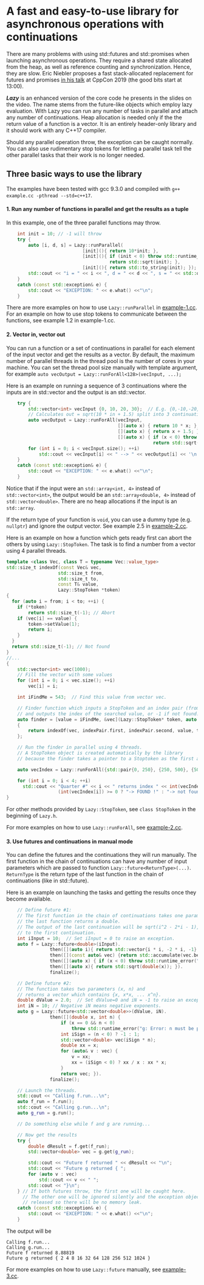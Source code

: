 
# A fast and easy-to-use library for asynchronous operations with continuations

There are many problems with using std::futures and std::promises when launching asynchronous operations.
They require a shared state allocated from the heap, as well as reference counting and synchronization. Hence, they are slow.
Eric Niebler proposes a fast stack-allocated replacement for futures and promises
[in his talk](https://www.youtube.com/watch?v=tF-Nz4aRWAM) at CppCon 2019 (the good bits start at 13:00).

_**Lazy**_ is an enhanced version of the core code he presents in the slides on the video.
The name stems from the future-like objects which employ lazy evaluation.
With Lazy you can run any number of tasks in parallel and attach any number of continuations.
Heap allocation is needed only if the the return value of a function is a vector.
It is an entirely header-only library and it should work with any C++17 compiler.

Should any parallel operation throw, the exception can be caught normally.
You can also use rudimentary stop tokens for letting a parallel task tell the other parallel tasks that their work is no longer needed.

## Three basic ways to use the library

The examples have been tested with gcc 9.3.0 and compiled with `g++ example.cc -pthread --std=c++17`.

#### 1. Run any number of functions in parallel and get the results as a tuple

In this example, one of the three parallel functions may throw.

```c++
    int init = 10; // -1 will throw
    try {
        auto [i, d, s] = Lazy::runParallel(
                            [init](){ return 10*init; },
                            [init](){ if (init < 0) throw std::runtime_error("[[init < 0]]");
                                      return std::sqrt(init); },
                            [init](){ return std::to_string(init); });
        std::cout << "i = " << i << ", d = " << d << ", s = " << std::quoted(s) << '\n';
    }
    catch (const std::exception& e) {
        std::cout << "EXCEPTION: " << e.what() <<"\n";
    }
```

There are more examples on how to use `Lazy::runParallel` in [example-1.cc](example-1.cc).
For an example on how to use stop tokens to communicate between the functions, see example 1.2 in example-1.cc.

#### 2. Vector in, vector out

You can run a function or a set of continuations in parallel for each element of the input vector and get the results as a vector.
By default, the maximum number of parallel threads in the thread pool is the number of cores in your machine.
You can set the thread pool size manually with template argument, for example `auto vecOutput = Lazy::runForAll<128>(vecInput, ...);`

Here is an example on running a sequence of 3 continuations where the inputs are in std::vector<int> and the output is an std::vector<double>.

```c++
    try {
        std::vector<int> vecInput {0, 10, 20, 30};  // E.g. {0,-10,-20,-30} would throw
        // Calculates out = sqrt(10 * in + 1.5) split into 3 continuations for demonstration.
        auto vecOutput = Lazy::runForAll(vecInput,
                                         [](auto x) { return 10 * x; },
                                         [](auto x) { return x + 1.5; },
                                         [](auto x) { if (x < 0) throw std::runtime_error("[[negative sqrt!]]");
                                                      return std::sqrt(x); });
        for (int i = 0; i < vecInput.size(); ++i)
            std::cout << vecInput[i] << " --> " << vecOutput[i] << '\n';
    }
    catch (const std::exception& e) {
        std::cout << "EXCEPTION: " << e.what() <<"\n";
    }
```

Notice that if the input were an `std::array<int, 4>` instead of `std::vector<int>`,
the output would be an `std::array<double, 4>` instead of `std::vector<double>`.
There are no heap allocations if the input is an `std::array`.

If the return type of your function is `void`, you can use a dummy type (e.g. `nullptr`) and ignore the output vector. See example 2.5 in [example-2.cc](example-2.cc).

Here is an example on how a function which gets ready first can abort the others by using `Lazy::StopToken`.
The task is to find a number from a vector using 4 parallel threads.

```c++
template <class Vec, class T = typename Vec::value_type>
std::size_t indexOf(const Vec& vec,
                   std::size_t from,
                   std::size_t to,
                   const T& value,
                   Lazy::StopToken *token)
{
  for (auto i = from; i < to; ++i) {
    if (*token)
        return std::size_t(-1); // Abort
    if (vec[i] == value) {
        token->setValue(1);
        return i;
    }
  }
  return std::size_t(-1); // Not found
}
//...
{
    std::vector<int> vec(1000);
    // Fill the vector with some values
    for (int i = 0; i < vec.size(); ++i)
        vec[i] = i;

    int iFindMe = 543;  // Find this value from vector vec.

    // Finder function which inputs a StopToken and an index pair (from, to)
    // and outputs the index of the searched value, or -1 if not found.
    auto finder = [value = iFindMe, &vec](Lazy::StopToken* token, auto indexPair)
    {
        return indexOf(vec, indexPair.first, indexPair.second, value, token);
    };

    // Run the finder in parallel using 4 threads.
    // A StopToken object is created automatically by the library
    // because the finder takes a pointer to a Stoptoken as the first argument.

    auto vecIndex = Lazy::runForAll({std::pair{0, 250}, {250, 500}, {500, 750}, {750, 1000}}, finder);

    for (int i = 0; i < 4; ++i)
      std::cout << "Quarter #" << i << " returns index " << int(vecIndex[i]) <<
                   (int(vecIndex[i]) >= 0 ? "-> FOUND !" : "-> not found") << '\n';
}

```
For other methods provided by `Lazy::StopToken`, see `class StopToken` in the beginning of `Lazy.h`.

For more examples on how to use `Lazy::runForAll`, see [example-2.cc](example-2.cc).



#### 3. Use futures and continuations in manual mode

You can define the futures and the continuations they will run manually.
The first function in the chain of continuations can have any number of input parameters which are passed to function `Lazy::future<ReturnType>(...)`.
`ReturnType` is the return type of the last function in the chain of continuations (like in std::future).

Here is an example on launching the tasks and getting the results once they become available.

```c++
    // Define future #1:
    // The first function in the chain of continuations takes one parameter and
    // the last function returns a double.
    // The output of the last continuation will be sqrt(i^2 - 2*i - 1), where is the input
    // to the first continuation.
    int iInput = 10;  // Set iInput = 0 to raise an exception.
    auto f = Lazy::future<double>(iInput).
                then([](auto i){ return std::vector{i * i, -2 * i, -1}; }).
                then([](const auto& vec) {return std::accumulate(vec.begin(), vec.end(), 0.0);}).
                then([](auto x) { if (x < 0) throw std::runtime_error("f: Error: negative value detected!"); return x;}).
                then([](auto x){ return std::sqrt(double(x)); }).
                finalize();

    // Define future #2:
    // The function takes two parameters (x, n) and
    // returns a vector which contains {x, x*x, ... x^n}.
    double dValue = 2.0;  // Set dValue=0 and iN = -1 to raise an exception.
    int iN = 10; // Negative iN means negative exponents.
    auto g = Lazy::future<std::vector<double>>(dValue, iN).
                then([](double x, int n) {
                    if (x == 0 && n < 0)
                        throw std::runtime_error("g: Error: n must be positive if x is zero!");
                    int iSign = (n < 0) ? -1 : 1;
                    std::vector<double> vec(iSign * n);
                    double xx = x;
                    for (auto& v : vec) {
                        v = xx;
                        xx = (iSign < 0) ? xx / x : xx * x;
                    }
                    return vec; }).
                finalize();

    // Launch the threads.
    std::cout << "Calling f.run...\n";
    auto f_run = f.run();
    std::cout << "Calling g.run...\n";
    auto g_run = g.run();

    // Do something else while f and g are running...

    // Now get the results
    try {
        double dResult = f.get(f_run);
        std::vector<double> vec = g.get(g_run);

        std::cout << "Future f returned " << dResult << "\n";
        std::cout << "Future g returned { ";
        for (auto v : vec)
            std::cout << v << " ";
        std::cout << "}\n";
    } // If both futures throw, the first one will be caught here.
      // The other one will be ignored silently and the exception object
      // released so there will be no memory leak.
    catch (const std::exception& e) {
        std::cout << "EXCEPTION: " << e.what() <<"\n";
    }
```

The output will be
```
Calling f.run...
Calling g.run...
Future f returned 8.88819
Future g returned { 2 4 8 16 32 64 128 256 512 1024 }
```
For more examples on how to use `Lazy::future` manually, see [example-3.cc](example-3.cc).

